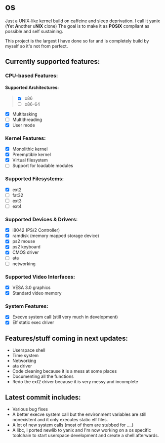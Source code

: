 # os
Just a UNIX-like kernel build on caffeine and 
sleep deprivation. I call it yanix (**Y**et **A**nother u**NIX** clone) The goal is to make it as **POSIX**
compliant as possible and self sustaining.

This project is the largest I have done so far
and is completely build by myself so it's not
from perfect.


## Currently supported features:
### CPU-based Features:
#### Supported Architectures:
> - [X] x86
> - [ ] x86-64

- [X] Multitasking
- [ ] Multithreading
- [X] User mode

### Kernel Features:
- [X] Monolithic kernel
- [X] Preemptible kernel
- [X] Virtual filesystem
- [ ] Support for loadable modules

### Supported Filesystems:
- [X] ext2
- [ ] fat32
- [ ] ext3
- [ ] ext4

### Supported Devices & Drivers:
- [X] i8042        (PS/2 Controller)
- [X] ramdisk      (memory mapped storage device)
- [X] ps2 mouse 
- [X] ps2 keyboard
- [X] CMOS driver
- [ ] ata
- [ ] networking

### Supported Video Interfaces:
- [X] VESA 3.0 graphics
- [X] Standard video memory

### System Features:
- [X] Execve system call (still very much in development)
- [X] Elf static exec driver

## Features/stuff coming in next updates:
- Userspace shell
- Time system
- Networking
- ata driver
- Code cleaning because it is a mess at some places
- Documenting all the functions 
- Redo the ext2 driver because it is very messy and incomplete

## Latest commit includes:
- Various bug fixes
- A better execve system call but the environment variables are still nonexistent and it only executes static elf files.
- A lot of new system calls (most of them are stubbed for ....)
- A libc, I ported newlib to yanix and I'm now working on a os specific toolchain to start userspace development and create a shell afterwards.